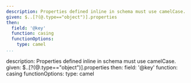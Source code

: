 ---
description: Properties defined inline in schema must use camelCase.
given: $..[?(@.type=="object")].properties
then:
  field: '@key'
  function: casing
  functionOptions:
    type: camel
...description: Properties defined inline in schema must use camelCase.
given: $..[?(@.type=="object")].properties
then:
  field: '@key'
  function: casing
  functionOptions:
    type: camel